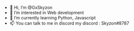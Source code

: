 - 👋 Hi, I’m @GxSkyzon
- 👀 I’m interested in Web development
- 🌱 I’m currently learning Python, Javascript
- 📫 You can talk to me in discord my discord : Skyzon#8787


